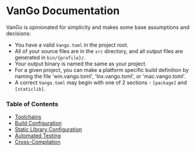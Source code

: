# VanGo Documentation

VanGo is opinionated for simplicity and makes some base assumptions and decisions:
- You have a valid `Vango.toml` in the project root.
- All of your source files are in the `src` directory, and all output files are generated in `bin/{profile}/`.
- Your output binary is named the same as your project.
- For a given project, you can make a platform specific build definition by naming the file 'win.vango.toml', 'lnx.vango.toml', or 'mac.vango.toml'.
- A correct `Vango.toml` may begin with one of 2 sections - `[package]` and `[staticlib]`.

### Table of Contents
- [Toolchains](docs/toolchains.md)
- [Build Configuration](docs/builds.md)
- [Static Library Configuration](docs/libraries.md)
- [Automated Testing](docs/testing.md)
- [Cross-Compilation](docs/crosscomp.md)

